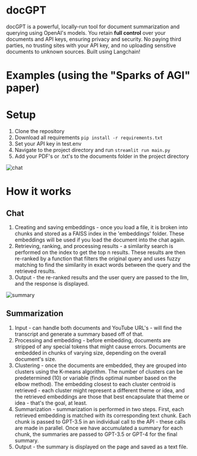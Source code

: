 # docGPT

docGPT is a powerful, locally-run tool for document summarization and querying using OpenAI's models. You retain **full control** over your documents and API keys, ensuring privacy and security. No paying third parties, no trusting sites with your API key, and no uploading sensitive documents to unknown sources. Built using Langchain!

# Examples (using the "Sparks of AGI" paper)





# Setup
1. Clone the repository
2. Download all requirements
``pip install -r requirements.txt``
3. Set your API key in test.env
4. Navigate to the project directory and run
```streamlit run main.py```
5. Add your PDF's or .txt's to the documents folder in the project directory



![chat](https://i.imgur.com/ipgvsgb.gif)
# How it works
## Chat
1. Creating and saving embeddings - once you load a file, it is broken into chunks and stored as a FAISS index in the 'embeddings' folder. These embeddings will be used if you load the document into the chat again.
2. Retrieving, ranking, and processing results - a similarity search is performed on the index to get the top n results. These results are then re-ranked by a function that filters the original query and uses fuzzy matching to find the similarity in exact words between the query and the retrieved results.
3. Output - the re-ranked results and the user query are passed to the llm, and the response is displayed.



![summary](https://i.imgur.com/sUcay6a.gif)
## Summarization
1. Input - can handle both documents and YouTube URL's - will find the transcript and generate a summary based off of that.
2.  Processing and embedding - before embedding, documents are stripped of any special tokens that might cause errors. Documents are embedded in chunks of varying size, depending on the overall document's size. 
3. Clustering - once the documents are embedded, they are grouped into clusters using the K-means algorithm. The number of clusters can be predetermined (10) or variable (finds optimal number based on the elbow method). The embedding closest to each cluster centroid is retrieved - each cluster might represent a different theme or idea, and the retrieved embeddings are those that best encapsulate that theme or idea - that's the goal, at least.
4. Summarization - summarization is performed in two steps. First, each retrieved embedding is matched with its corresponding text chunk. Each chunk is passed to GPT-3.5 in an individual call to the API - these calls are made in parallel. Once we have accumulated a summary for each chunk, the summaries are passed to GPT-3.5 or GPT-4 for the final summary.
5. Output - the summary is displayed on the page and saved as a text file. 
